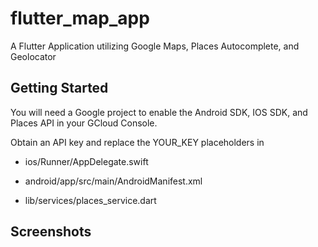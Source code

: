 # flutter_map_app
A Flutter Application utilizing Google Maps, Places Autocomplete, and Geolocator

## Getting Started
You will need a Google project to enable the Android SDK, IOS SDK, and Places API in your GCloud Console.

Obtain an API key and replace the YOUR_KEY placeholders in

- ios/Runner/AppDelegate.swift

- android/app/src/main/AndroidManifest.xml

- lib/services/places_service.dart

## Screenshots